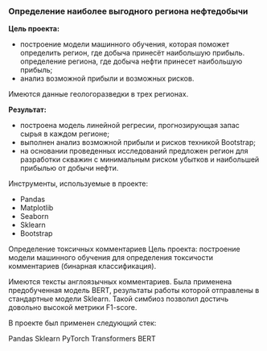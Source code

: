 ### Определение наиболее выгодного региона нефтедобычи

**Цель проекта:** 
- построение модели машинного обучения, которая поможет определить регион, где добыча принесёт наибольшую прибыль. определение региона, где добыча нефти принесет наибольшую прибыль;
- анализ возможной прибыли и возможных рисков.

Имеются данные геологоразведки в трех регионах.

**Результат:** 
- построена модель линейной регресии, прогнозирующая запас сырья в каждом регионе;
- выполнен анализ возможной прибыли и рисков техникой Bootstrap;
- на основании проведенных исследований предложен регион для разработки скважин с минимальным риском убытков и наибольшей прибылью от добычи нефти.

Инструменты, используемые в проекте:
- Pandas
- Matplotlib
- Seaborn
- Sklearn
- Bootstrap

Определение токсичных комментариев
Цель проекта: построение модели машинного обучения для определения токсичости комментариев (бинарная классификация).

Имеются тексты англоязычных комментариев. Была применена предобученная модель BERT, результаты работы которой отправлены в стандартные модели Sklearn. Такой симбиоз позволил достичь довольно высокой метрики F1-score.

В проекте был применен следующий стек:

Pandas
Sklearn
PyTorch
Transformers
BERT
